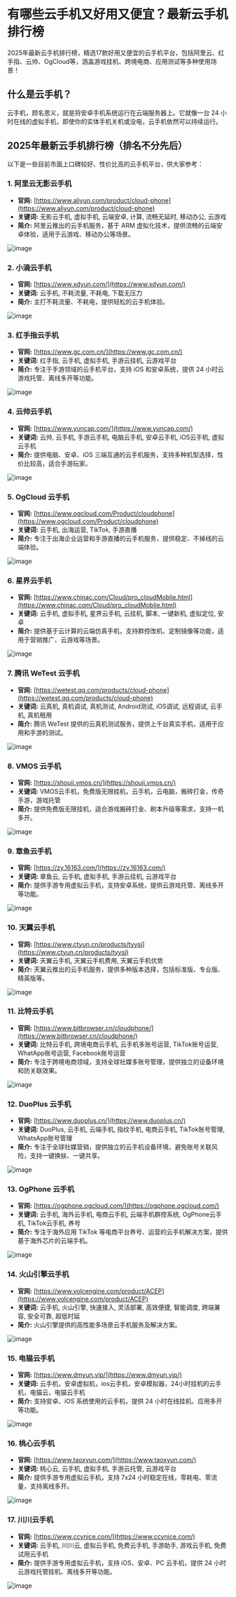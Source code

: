 # 有哪些云手机又好用又便宜？最新云手机排行榜

2025年最新云手机排行榜，精选17款好用又便宜的云手机平台，包括阿里云、红手指、云帅、OgCloud等，涵盖游戏挂机、跨境电商、应用测试等多种使用场景！

## 什么是云手机？

云手机，顾名思义，就是将安卓手机系统运行在云端服务器上。它就像一台 24 小时在线的虚拟手机，即使你的实体手机关机或没电，云手机依然可以持续运行。

## 2025年最新云手机排行榜（排名不分先后）

以下是一些目前市面上口碑较好、性价比高的云手机平台，供大家参考：

### 1. 阿里云无影云手机

*   **官网:** [https://www.aliyun.com/product/cloud-phone](https://www.aliyun.com/product/cloud-phone)
*   **关键词:** 无影云手机, 虚拟手机, 云端安卓, 计算, 流畅无延时, 移动办公, 云游戏
*   **简介:** 阿里云推出的云手机服务，基于 ARM 虚拟化技术，提供流畅的云端安卓体验，适用于云游戏、移动办公等场景。

![image](https://github.com/user-attachments/assets/1ba2d363-3f63-4969-9493-a4019f5dacb7)

### 2. 小滴云手机

*   **官网:** [https://www.xdyun.com/](https://www.xdyun.com/)
*   **关键词:** 云手机, 不耗流量, 不耗电, 下载无压力
*   **简介:** 主打不耗流量、不耗电，提供轻松的云手机体验。

![image](https://github.com/user-attachments/assets/062a0c46-6af6-4781-966b-a7c0a7b7b4ab)

### 3. 红手指云手机

*   **官网:** [https://www.gc.com.cn/](https://www.gc.com.cn/)
*   **关键词:** 红手指, 云手机, 虚拟手机, 手游云挂机, 云游戏平台
*   **简介:** 专注于手游领域的云手机平台，支持 iOS 和安卓系统，提供 24 小时云游戏托管、离线多开等功能。

![image](https://github.com/user-attachments/assets/64ca505d-ab18-4cc8-af8a-671637d76a01)

### 4. 云帅云手机

*   **官网:** [https://www.yuncap.com/](https://www.yuncap.com/)
*   **关键词:** 云帅, 云手机, 手游云手机, 电脑云手机, 安卓云手机, iOS云手机, 虚拟云手机
*   **简介:** 提供电脑、安卓、iOS 三端互通的云手机服务，支持多种机型选择，性价比较高，适合手游玩家。

![image](https://github.com/user-attachments/assets/db8f80a4-a95c-42e0-bf31-bbfd80709b7a)

### 5. OgCloud 云手机

*   **官网:** [https://www.ogcloud.com/Product/cloudphone](https://www.ogcloud.com/Product/cloudphone)
*   **关键词:** 云手机, 出海运营, TikTok, 手游直播
*   **简介:** 专注于出海企业运营和手游直播的云手机服务，提供稳定、不掉线的云端体验。

![image](https://github.com/user-attachments/assets/fff5216e-4a62-4d69-8302-183d1b27f992)

### 6. 星界云手机

*   **官网:** [https://www.chinac.com/Cloud/pro_cloudMoblie.html](https://www.chinac.com/Cloud/pro_cloudMoblie.html)
*   **关键词:** 云手机, 虚拟手机, 星界云手机, 云挂机, 脚本, 一键新机, 虚拟定位, 安卓
*   **简介:** 提供基于云计算的云端仿真手机，支持群控改机、定制镜像等功能，适用于营销推广、云游戏等场景。

![image](https://github.com/user-attachments/assets/f0436765-f575-48ff-af0d-d4e6c9632bea)

### 7. 腾讯 WeTest 云手机

*   **官网:** [https://wetest.qq.com/products/cloud-phone](https://wetest.qq.com/products/cloud-phone)
*   **关键词:** 云真机, 真机调试, 真机测试, Android测试, iOS调试, 远程调试, 云手机, 真机租用
*   **简介:** 腾讯 WeTest 提供的云真机测试服务，提供上千台真实手机，适用于应用和手游的测试。

![image](https://github.com/user-attachments/assets/7b99bc63-ba35-4ef0-ba7c-db9f6c119942)

### 8. VMOS 云手机

*   **官网:** [https://shouji.vmos.cn/](https://shouji.vmos.cn/)
*   **关键词:** VMOS云手机，免费版无限挂机，云手机，云电脑，搬砖打金，传奇手游，游戏托管
*   **简介:** 提供免费版无限挂机，适合游戏搬砖打金、刷本升级等需求，支持一机多开。

![image](https://github.com/user-attachments/assets/8ed3a75a-e00a-48f4-b0ec-78068686cb8a)

### 9. 章鱼云手机

*   **官网:** [https://zy.16163.com/](https://zy.16163.com/)
*   **关键词:** 章鱼云, 云手机, 虚拟手机, 手游云挂机, 云游戏平台
*   **简介:** 提供手游专用虚拟云手机，支持安卓系统，提供云游戏托管、离线多开等功能。

![image](https://github.com/user-attachments/assets/7ec97eda-cdc6-48ef-8a07-8a9fa0dd7d70)

### 10. 天翼云手机

*   **官网:** [https://www.ctyun.cn/products/tyysj](https://www.ctyun.cn/products/tyysj)
*   **关键词:** 天翼云手机, 天翼云手机费用, 天翼云手机优势
*   **简介:** 天翼云推出的云手机服务，提供多种版本选择，包括标准版、专业版、精英版等。

![image](https://github.com/user-attachments/assets/f4782886-674c-4b66-a6dd-33365d633673)

### 11. 比特云手机

*   **官网:** [https://www.bitbrowser.cn/cloudphone/](https://www.bitbrowser.cn/cloudphone/)
*   **关键词:** 比特云手机, 跨境电商云手机, 云手机多账号运营, TikTok账号运营, WhatApp账号运营, Facebook账号运营
*   **简介:** 专注于跨境电商领域，支持全球社媒多账号管理，提供独立的设备环境和防关联效果。

![image](https://github.com/user-attachments/assets/fa99f439-418d-4919-8713-60112a3c4f64)

### 12. DuoPlus 云手机

*   **官网:** [https://www.duoplus.cn/](https://www.duoplus.cn/)
*   **关键词:** DuoPlus, 云手机, 云端手机, 指纹手机, 电商云手机, TikTok账号管理, WhatsApp账号管理
*   **简介:** 专注于全球社媒营销，提供独立的云手机设备环境，避免账号关联风险，支持一键换肤、一键共享。

![image](https://github.com/user-attachments/assets/6ab0bdd7-218a-4948-9b5f-358fac73afcb)

### 13. OgPhone 云手机

*   **官网:** [https://ogphone.ogcloud.com/](https://ogphone.ogcloud.com/)
*   **关键词:** 云手机, 海外云手机, 电商云手机, 云端手机群控系统, OgPhone云手机, TikTok云手机, 养号
*   **简介:** 专注于海外应用 TikTok 等电商平台养号、运营的云手机解决方案，提供基于海外芯片的云端手机。

![image](https://github.com/user-attachments/assets/4a234e31-83cc-459b-9f32-13d7184ea655)

### 14. 火山引擎云手机

*   **官网:** [https://www.volcengine.com/product/ACEP](https://www.volcengine.com/product/ACEP)
*   **关键词:** 云手机, 火山引擎, 快速接入, 灵活部署, 高效便捷, 智能调度, 跨端兼容, 安全可靠, 超低时延
*   **简介:** 火山引擎提供的高性能多场景云手机服务及解决方案。

![image](https://github.com/user-attachments/assets/6e9a09e0-24ba-4eab-a670-9866a328b7d6)

### 15. 电猫云手机

*   **官网:** [https://www.dmyun.vip/](https://www.dmyun.vip/)
*   **关键词:** 云手机，安卓虚拟机，ios云手机，安卓模拟器，24小时挂机的云手机，电猫云，电猫云手机
*   **简介:** 支持安卓、iOS 系统使用的云手机，提供 24 小时在线挂机、应用多开等功能。

![image](https://github.com/user-attachments/assets/3ed311cd-9ec0-45a0-9473-1a8c65214309)

### 16. 桃心云手机

*   **官网:** [https://www.taoxyun.com/](https://www.taoxyun.com/)
*   **关键词:** 桃心云, 云手机, 虚拟手机, 手游云托管, 云游戏平台
*   **简介:** 提供手游专用虚拟云手机，支持 7x24 小时稳定在线，零耗电、零流量，支持离线多开。

![image](https://github.com/user-attachments/assets/39ae6a15-e887-4e87-aa41-7ac50d96a4fd)

### 17. 川川云手机

*   **官网:** [https://www.ccynice.com/](https://www.ccynice.com/)
*   **关键词:** 云手机, 川川云, 虚拟云手机, 免费云手机, 手游助手, 游戏云手机, 免费试用云手机
*   **简介:** 提供手游专用虚拟云手机，支持 iOS、安卓、PC 云手机，提供 24 小时云游戏托管挂机、离线多开等功能。

![image](https://github.com/user-attachments/assets/6d2d4485-cb9c-4bcd-9bfb-abefc6757b64)


